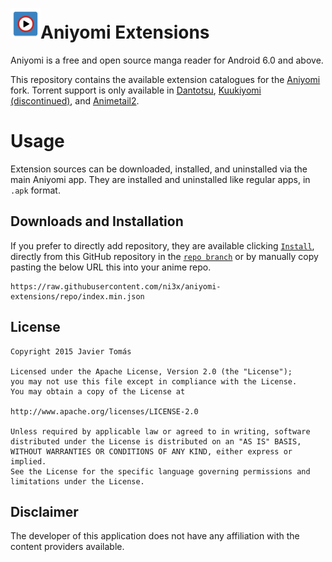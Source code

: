 # ![app icon](./.github/readme-images/app-icon.png)Aniyomi Extensions
Aniyomi is a free and open source manga reader for Android 6.0 and above.

This repository contains the available extension catalogues for the [Aniyomi](https://github.com/aniyomiorg/aniyomi) fork. Torrent support is only available in [Dantotsu](https://github.com/rebelonion/Dantotsu), [Kuukiyomi (discontinued)](https://github.com/LuftVerbot/kuukiyomi), and [Animetail2](https://github.com/Dark25/Animetail2).

# Usage

Extension sources can be downloaded, installed, and uninstalled via the main Aniyomi app. They are installed and uninstalled like regular apps, in `.apk` format.

## Downloads and Installation

If you prefer to directly add repository, they are available clicking [`Install`](https://intradeus.github.io/http-protocol-redirector/?r=aniyomi://add-repo?https://raw.githubusercontent.com/ni3x/aniyomi-extensions/repo/index.min.json), directly from this GitHub repository in the [`repo branch`](https://github.com/ni3x/aniyomi-extensions/tree/repo/apk) or by manually copy pasting the below URL this into your anime repo.

```
https://raw.githubusercontent.com/ni3x/aniyomi-extensions/repo/index.min.json
```

## License

    Copyright 2015 Javier Tomás

    Licensed under the Apache License, Version 2.0 (the "License");
    you may not use this file except in compliance with the License.
    You may obtain a copy of the License at

    http://www.apache.org/licenses/LICENSE-2.0

    Unless required by applicable law or agreed to in writing, software
    distributed under the License is distributed on an "AS IS" BASIS,
    WITHOUT WARRANTIES OR CONDITIONS OF ANY KIND, either express or implied.
    See the License for the specific language governing permissions and
    limitations under the License.

## Disclaimer

The developer of this application does not have any affiliation with the content providers available.
